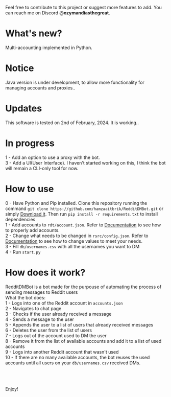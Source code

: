 Feel free to contribute to this project or suggest more features to add. You can reach me on Discord @**ozymandiasthegreat**.
# What's new?
Multi-accounting implemented in Python.

# Notice
Java version is under development, to allow more functionality for managing accounts and proxies..

# Updates
This software is tested on 2nd of February, 2024. It is working..<br>

# In progress
1 - Add an option to use a proxy with the bot.<br>
3 - Add a UI(User Interface). I haven't started working on this, I think the bot will remain a CLI-only tool for now.

# How to use
0 - Have Python and Pip installed. Clone this repository running the command ```git clone https://github.com/hamzaaitbrik/RedditDMBot.git``` or simply [Download it](https://github.com/hamzaaitbrik/RedditDMBot/archive/refs/heads/main.zip). Then run ```pip install -r requirements.txt``` to install dependencies<br>
1 - Add accounts to ```rdt/account.json```. Refer to [Documentation](https://github.com/hamzaaitbrik/RedditDMBot/blob/main/rdt/README.md) to see how to properly add accounts.<br>
2 - Change what needs to be changed in ```rsrc/config.json```. Refer to [Documentation](https://github.com/hamzaaitbrik/RedditDMBot/blob/main/rsrc/README.md) to see how to change values to meet your needs.<br>
3 - Fill ```db/usernames.csv``` with all the usernames you want to DM<br>
4 - Run ```start.py```

# How does it work?
RedditDMBot is a bot made for the purpouse of automating the process of sending messages to Reddit users<br>
What the bot does:<br>
1 - Logs into one of the Reddit account in ```accounts.json```<br>
2 - Navigates to chat page<br>
3 - Checks if the user already received a message<br>
4 - Sends a message to the user<br>
5 - Appends the user to a list of users that already received messages<br>
6 - Deletes the user from the list of users<br>
7 - Logs out of the account used to DM the user<br>
8 - Remove it from the list of available accounts and add it to a list of used accounts<br>
9 - Logs into another Reddit account that wasn't used<br>
10 - If there are no many available accounts, the bot reuses the used accounts until all users on your ```db/usernames.csv``` received DMs.


<br><br><br>
Enjoy!